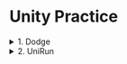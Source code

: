 # Unity Practice


<details markdown="1">
<summary>1. Dodge</summary>

 ------------------------
<details markdown="1">
<summary>목차</summary>

1. [게임 설명](#게임 설명)
2. [method/class](#method/class)

</details>

## 게임 설명
>사방에서 날아오는 총알을 가능한 한 피하는 탄막 슈팅 게임.<br>
>조작법<br>
>움직이기: 키보드 방향키 또는 WASD키<br>
>(사망 후)게임 재시작: R키
>>1. 플레이어 주변은 벽으로 막혀 있고, 바닥은 계속 회전한다. 사방에 배치된 붉은 기둥이 플레이어를 향해 총알을 발사한다.<br>
>>2. 총알은 플레이어의 최근 위치로 발사된다.<br>
>>3. 플레이어가 버틴 시간이 UI로 표시된다.<br>
>>4. 총알에 맞아 플레이어가 죽으면 게임오버 텍스트와 최고기록이 표시된다. 게임오버 시 R 키를 누르면 게임을 재시작한다.<br>
조작법
움직이기: 키보드 방향키 또는 WASD키
(사망 후)게임 재시작: R키

## method/class
 
 
 
 ------------------------
</details>


<details markdown="1">
<summary>2. UniRun</summary>

 ------------------------
<details markdown="1">
<summary>목차</summary>

1. [게임 설명](#게임 설명)
2. [method/class](#method/class)

</details>

## 게임 설명

## method/class
 
 
  ------------------------
</details>

